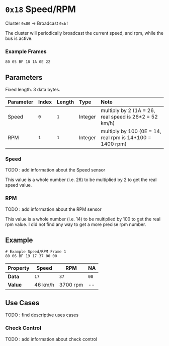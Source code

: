 # `0x18` Speed/RPM

Cluster `0x80` → Broadcast `0xbf`

The cluster will periodically broadcast the current speed, and rpm, while the bus is active.

### Example Frames

    80 05 BF 18 1A 0E 22

## Parameters

Fixed length. 3 data bytes.

| Parameter | Index | Length | Type    | Note                                                      |
| :-------- | :---- | :----- | :------ | :-------------------------------------------------------- |
| Speed     | `0`   | `1`    | Integer | multiply by 2 (1A = 26, real speed is 26\*2 = 52 km/h)    |
| RPM       | `1`   | `1`    | Integer | multiply by 100 (0E = 14, real rpm is 14\*100 = 1400 rpm) |

### Speed

TODO : add information about the Speed sensor

This value is a whole number (i.e. 26) to be multiplied by 2 to get the real speed value.

### RPM

TODO : add information about the RPM sensor

This value is a whole number (i.e. 14) to be multiplied by 100 to get the real rpm value.
I did not find any way to get a more precise rpm number.

## Example

    # Example Speed/RPM Frame 1
    80 06 BF 19 17 37 00 00

| Property  | Speed   | RPM      | NA   |
| --------- | ------- | -------- | ---- |
| **Data**  | `17`    | `37`     | `00` |
| **Value** | 46 km/h | 3700 rpm | --   |

## Use Cases

TODO : find descriptive uses cases

### Check Control

TODO : add information about check control
